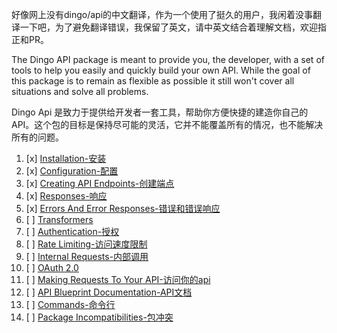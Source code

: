 
好像网上没有dingo/api的中文翻译，作为一个使用了挺久的用户，我闲着没事翻译一下吧，为了避免翻译错误，我保留了英文，请中英文结合着理解文档，欢迎指正和PR。

The Dingo API package is meant to provide you, the developer, with a set of tools to help you easily and quickly build your own API. While the goal of this package is to remain as flexible as possible it still won't cover all situations and solve all problems.

Dingo Api 是致力于提供给开发者一套工具，帮助你方便快捷的建造你自己的API。这个包的目标是保持尽可能的灵活，它并不能覆盖所有的情况，也不能解决所有的问题。

1. [x] [Installation-安装](https://github.com/liyu001989/dingo-api-wiki-zh/blob/master/Installation.md)
2. [x] [Configuration-配置](https://github.com/liyu001989/dingo-api-wiki-zh/blob/master/Configuration.md)
3. [x] [Creating API Endpoints-创建端点](https://github.com/liyu001989/dingo-api-wiki-zh/blob/master/Creating-API-Endpoints.md)
4. [x] [Responses-响应](https://github.com/liyu001989/dingo-api-wiki-zh/blob/master/Responses.md)
5. [x] [Errors And Error Responses-错误和错误响应](https://github.com/liyu001989/dingo-api-wiki-zh/blob/master/Errors-And-Error-Responses.md)
6. [ ] [Transformers](https://github.com/liyu001989/dingo-api-wiki-zh/blob/master/Transformers.md)
7. [ ] [Authentication-授权](https://github.com/liyu001989/dingo-api-wiki-zh/blob/master/Authentication.md)
8. [ ] [Rate Limiting-访问速度限制](https://github.com/liyu001989/dingo-api-wiki-zh/blob/master/Rate-Limiting.md)
9. [ ] [Internal Requests-内部调用](https://github.com/liyu001989/dingo-api-wiki-zh/blob/master/Internal-Requests.md)
10. [ ] [OAuth 2.0](https://github.com/liyu001989/dingo-api-wiki-zh/blob/master/OAuth-2.0.md)
11. [ ] [Making Requests To Your API-访问你的api](https://github.com/liyu001989/dingo-api-wiki-zh/blob/master/Making-Requests-To-Your-API.md)
12. [ ] [API Blueprint Documentation-API文档](https://github.com/liyu001989/dingo-api-wiki-zh/blob/master/API-Blueprint-Documentation.md)
13. [ ] [Commands-命令行](https://github.com/liyu001989/dingo-api-wiki-zh/blob/master/Commands.md)
14. [ ] [Package Incompatibilities-包冲突](https://github.com/liyu001989/dingo-api-wiki-zh/blob/master/Package-Incompatibilities.md)
